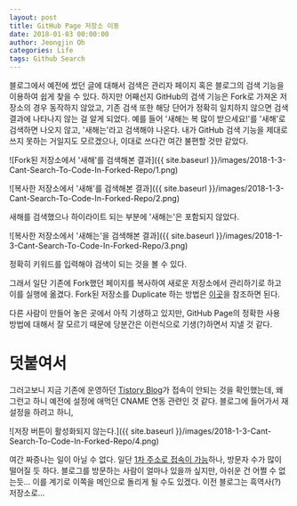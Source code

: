 ```yaml
---
layout: post
title: GitHub Page 저장소 이동
date: 2018-01-03 00:00:00
author: Jeongjin Oh
categories: Life
tags: Github Search
---
```


블로그에서 예전에 썼던 글에 대해서 검색은 관리자 페이지 혹은 블로그의 검색 기능을 이용하여 쉽게 찾을 수 있다. 하지만 어째선지 GitHub의 검색 기능은 Fork로 가져온 저장소의 경우 동작하지 않았고, 기존 검색 또한 해당 단어가 정확히 일치하지 않으면 검색 결과에 나타나지 않는 걸 알게 되었다. 예를 들어 '새해는 복 많이 받으세요!'를 '새해'로 검색하면 나오지 않고, '새해는'라고 검색해야 나온다. 내가 GitHub 검색 기능을 제대로 쓰지 못하는 거일지도 모르겠으나, 이대로 쓰다간 여간 불편할 것만 같았다.

![Fork된 저장소에서 '새해'를 검색해본 결과]({{ site.baseurl }}/images/2018-1-3-Cant-Search-To-Code-In-Forked-Repo/1.png)

![복사한 저장소에서 '새해'를 검색해본 결과]({{ site.baseurl }}/images/2018-1-3-Cant-Search-To-Code-In-Forked-Repo/2.png)

새해를 검색했으나 하이라이트 되는 부분에 '새해는'은 포함되지 않았다.

![복사한 저장소에서 '새해는'을 검색해본 결과]({{ site.baseurl }}/images/2018-1-3-Cant-Search-To-Code-In-Forked-Repo/3.png)

정확히 키워드를 입력해야 검색이 되는 것을 볼 수 있다.

그래서 일단 기존에 Fork했던 페이지를 복사하여 새로운 저장소에서 관리하기로 하고 이를 실행에 옮겼다. Fork된 저장소를 Duplicate 하는 방법은 [이곳](https://help.github.com/articles/duplicating-a-repository)을 참조하면 된다.

다른 사람이 만들어 놓은 곳에서 아직 기생하고 있지만, GitHub Page의 정확한 사용 방법에 대해서 잘 모르기 때문에 당분간은 이런식으로 기생(?)하면서 지낼 것 같다.

# 덧붙여서

그러고보니 지금 기존에 운영하던 [Tistory Blog](https://blog.onsemy.me)가 접속이 안되는 것을 확인했는데, 왜 그런고 하니 예전에 설정에 애먹던 CNAME 연동 관련인 것 같다. 블로그에 들어가서 재설정을 하려고 하니,

![저장 버튼이 활성화되지 않는다.]({{ site.baseurl }}/images/2018-1-3-Cant-Search-To-Code-In-Forked-Repo/4.png)

여간 짜증나는 일이 아닐 수 없다. 일단 [1차 주소로 접속이 가능](http://onsemy.tistory.com)하나, 방문자 수가 많이 떨어질 듯 하다. 블로그를 방문하는 사람이 얼마나 있을까 싶지만, 아쉬운 건 어쩔 수 없는듯... 이를 계기로 이쪽을 메인으로 돌리게 될 수도 있겠다. 이전 블로그는 흑역사(?) 저장소로...
